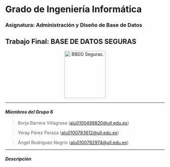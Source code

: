 # Grado de Ingeniería Informática 

### Asignatura: Administración y Diseño de Base de Datos 

## Trabajo Final: BASE DE DATOS SEGURAS

<p align="Center">
    <img src="http://blog.hostdime.com.co/wp-content/uploads/seguridad-en-la-base-de-datos-desarrollo-aplicacion-426x480.png" title="BBDD Seguras." width="130" height="150">
</p>

---
#### *Miembros del Grupo 6*

> Borja Barrera Villagrasa (alu0100498820@ull.edu.es)

> Yeray Pérez Peraza (alu0100783612@ull.edu.es)

> Ángel Rodriguez Negrin (alu0100782974@ull.edu.es)

---
#### *Descripción*

